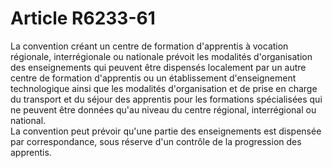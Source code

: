 # Article R6233-61

  
La convention créant un centre de formation d'apprentis à vocation régionale, interrégionale ou nationale prévoit les modalités d'organisation des enseignements qui peuvent être dispensés localement par un autre centre de formation d'apprentis ou un établissement d'enseignement technologique ainsi que les modalités d'organisation et de prise en charge du transport et du séjour des apprentis pour les formations spécialisées qui ne peuvent être données qu'au niveau du centre régional, interrégional ou national.   
La convention peut prévoir qu'une partie des enseignements est dispensée par correspondance, sous réserve d'un contrôle de la progression des apprentis.
